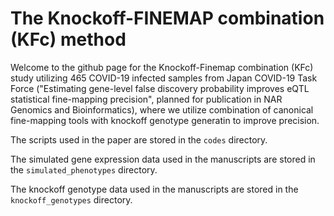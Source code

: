 # The Knockoff-FINEMAP combination (KFc) method
Welcome to the github page for the Knockoff-Finemap combination (KFc) study utilizing 465 COVID-19 infected samples from Japan COVID-19 Task Force ("Estimating gene-level false discovery probability improves eQTL statistical fine-mapping precision", planned for publication in NAR Genomics and Bioinformatics), where we utilize combination of canonical fine-mapping tools with knockoff genotype generatin to improve precision.


The scripts used in the paper are stored in the `codes` directory.


The simulated gene expression data used in the manuscripts are stored in the `simulated_phenotypes` directory.


The knockoff genotype data used in the manuscripts are stored in the `knockoff_genotypes` directory.
